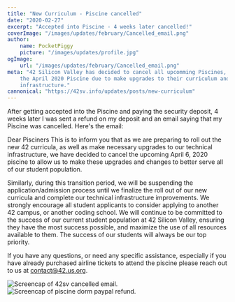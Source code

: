 ```yaml
---
title: "New Curriculum - Piscine cancelled"
date: "2020-02-27"
excerpt: "Accepted into Piscine - 4 weeks later cancelled!"
coverImage: "/images/updates/february/Cancelled_email.png"
author:
    name: PocketPiggy
    picture: "/images/updates/profile.jpg"
ogImage:
    url: "/images/updates/february/Cancelled_email.png"
meta: "42 Silicon Valley has decided to cancel all upcomming Piscines, including
    the April 2020 Piscine due to make upgrades to their curriculum and
    infrastructure."
cannonical: "https://42sv.info/updates/posts/new-curriculum"
---
```


<p class='blog-p'>
After getting accepted into the Piscine and paying the security deposit, 4 weeks later I was sent a refund on my deposit and an email saying that my Piscine was cancelled. Here's the email:
</p>

<div class='blog-transcription'>

Dear Pisciners
This is to inform you that as we are preparing to roll out the new 42 curricula, as well as make necessary upgrades to our technical infrastructure, we have decided to cancel the upcoming April 6, 2020 piscine to allow us to make these upgrades and changes to better serve all of our student population.

Similarly, during this transition period, we will be suspending the application/admission process until we finalize the roll out of our new curricula and complete our technical infrastructure improvements. We strongly encourage all student applicants to consider applying to another 42 campus, or another coding school. We will continue to be committed to the success of our current student population at 42 Silicon Valley, ensuring they have the most success possible, and maximize the use of all resources available to them. The success of our students will always be our top priority.

If you have any questions, or need any specific assistance, especially if you have already purchased airline tickets to attend the piscine please reach out to us at contact@42.us.org.
</div>

<span class='blog-img'>
<img src='/images/updates/february/Cancelled_email.png' alt='Screencap of 42sv cancelled email.' />
</span>

<span class='blog-img'>
<img src='/images/updates/february/Refund.png' alt='Screencap of piscine dorm paypal refund.' />
</span>

<span class='buffy-the-buffer' />
